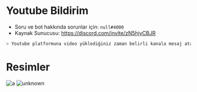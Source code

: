 # Youtube Bildirim

- Soru ve bot hakkında sorunlar için:  `null#4000`
- Kaynak Sunucusu: https://discord.com/invite/zN5hjyCBJR


```bash
> Youtube platformuna video yüklediğiniz zaman belirli kanala mesaj atar.
```

# Resimler

![a](https://user-images.githubusercontent.com/60463845/161931657-02586331-7d5f-49e9-9772-874b8bfdd125.png)
![unknown](https://user-images.githubusercontent.com/60463845/161931689-e11b67c0-5e5e-4b75-8dd5-2500c1883073.png)
